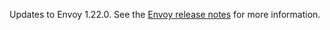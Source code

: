 Updates to Envoy 1.22.0. See the [Envoy release notes](https://www.envoyproxy.io/docs/envoy/v1.22.0/version_history/current) for more information.
